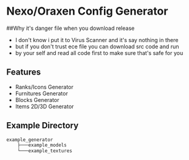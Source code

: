 
# Nexo/Oraxen Config Generator

##Why it's danger file when you download release

- I don't know i put it to Virus Scanner and it's say nothing in there
- but if you don't trust ece file you can download src code and run
- by your self and read all code first to make sure that's safe for you


## Features

- Ranks/Icons Generator
- Furnitures Generator
- Blocks Generator
- Items 2D/3D Generator

## Example Directory
```bash
example_generator
    ├───example_models
    └───example_textures
```
